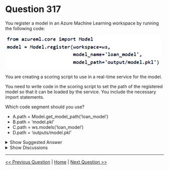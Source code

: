 # Question 317

You register a model in an Azure Machine Learning workspace by running the following code:

![Question Image](images/q317_q_image460.png)

You are creating a scoring script to use in a real-time service for the model.

You need to write code in the scoring script to set the path of the registered model so that it can be loaded by the service. You include the necessary import statements.

Which code segment should you use?

* A.path = Model.get_model_path(‘loan_model’)
* B.path = ‘model.pkl’
* C.path = ws.models(‘loan_model’)
* D.path = ‘outputs/model.pkl’

<details>
  <summary>Show Suggested Answer</summary>

  <strong>A</strong><br>

</details>

<details>
  <summary>Show Discussions</summary>

<blockquote><p><strong>Nghia1</strong> <code>(Fri 06 Dec 2024 20:30)</code> - <em>Upvotes: 5</em></p><p>correct</p></blockquote>

</details>

---

[<< Previous Question](question_316.md) | [Home](/index.md) | [Next Question >>](question_318.md)
